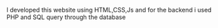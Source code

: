 I developed this website using HTML,CSS,Js and for the backend i used PHP and SQL query through the database
